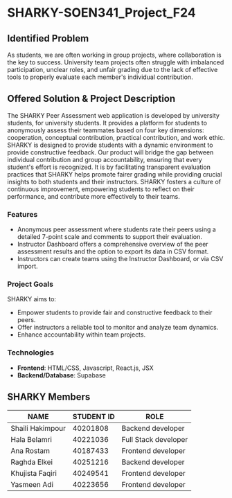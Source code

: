 # SHARKY-SOEN341_Project_F24

## Identified Problem  
As students, we are often working in group projects, where collaboration is the key to success. University team projects often struggle with imbalanced participation, unclear roles, and unfair grading due to the lack of effective tools to properly evaluate each member's individual contribution. 

## Offered Solution & Project Description  
The SHARKY Peer Assessment web application is developed by university students, for university students. It provides a platform for students to anonymously assess their teammates based on four key dimensions: cooperation, conceptual contribution, practical contribution, and work ethic. SHARKY is designed to provide students with a dynamic environment to provide constructive feedback. Our product will bridge the gap between individual contribution and group accountability, ensuring that every student's effort is recognized. It is by facilitating transparent evaluation practices that SHARKY helps promote fairer grading while providing crucial insights to both students and their instructors. SHARKY fosters a culture of continuous improvement, empowering students to reflect on their performance, and contribute more effectively to their teams.  


### Features  
- Anonymous peer assessment where students rate their peers using a detailed 7-point scale and comments to support their evaluation.
- Instructor Dashboard offers a comprehensive overview of the peer assessment results and the option to export its data in CSV format. 
- Instructors can create teams using the Instructor Dashboard, or via CSV import.

### Project Goals
SHARKY aims to: 
- Empower students to provide fair and constructive feedback to their peers.
- Offer instructors a reliable tool to monitor and analyze team dynamics.
- Enhance accountability within team projects.

### Technologies
- **Frontend**: HTML/CSS, Javascript, React.js, JSX
- **Backend/Database**: Supabase

## SHARKY Members  

|**NAME**|**STUDENT ID**|**ROLE**|
|--------|--------------|--------|
|Shaili Hakimpour|40201808|Backend developer|
|Hala Belamri|40221036|Full Stack developer|
|Ana Rostam|40187433|Frontend developer|
|Raghda Elkei|40251216|Backend developer|
|Khujista Faqiri|40249541|Frontend developer|
|Yasmeen Adi|40223656|Frontend developer|
